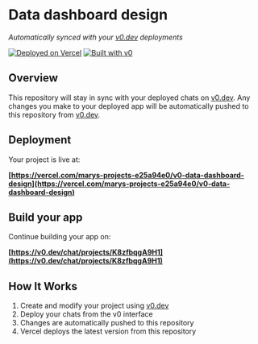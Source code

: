 # Data dashboard design

*Automatically synced with your [v0.dev](https://v0.dev) deployments*

[![Deployed on Vercel](https://img.shields.io/badge/Deployed%20on-Vercel-black?style=for-the-badge&logo=vercel)](https://vercel.com/marys-projects-e25a94e0/v0-data-dashboard-design)
[![Built with v0](https://img.shields.io/badge/Built%20with-v0.dev-black?style=for-the-badge)](https://v0.dev/chat/projects/K8zfbqgA9H1)

## Overview

This repository will stay in sync with your deployed chats on [v0.dev](https://v0.dev).
Any changes you make to your deployed app will be automatically pushed to this repository from [v0.dev](https://v0.dev).

## Deployment

Your project is live at:

**[https://vercel.com/marys-projects-e25a94e0/v0-data-dashboard-design](https://vercel.com/marys-projects-e25a94e0/v0-data-dashboard-design)**

## Build your app

Continue building your app on:

**[https://v0.dev/chat/projects/K8zfbqgA9H1](https://v0.dev/chat/projects/K8zfbqgA9H1)**

## How It Works

1. Create and modify your project using [v0.dev](https://v0.dev)
2. Deploy your chats from the v0 interface
3. Changes are automatically pushed to this repository
4. Vercel deploys the latest version from this repository